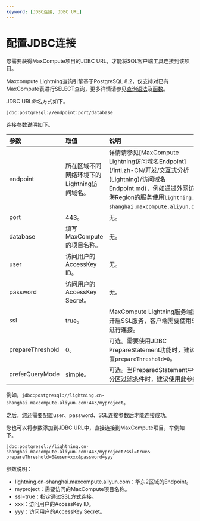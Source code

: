```yaml
---
keyword: [JDBC连接, JDBC URL]
---
```


# 配置JDBC连接

您需要获得MaxCompute项目的JDBC URL，才能将SQL客户端工具连接到该项目。

Maxcompute Lightning查询引擎基于PostgreSQL 8.2，仅支持对已有MaxCompute表进行SELECT查询，更多详情请参见[查询语法](https://www.postgresql.org/docs/8.2/static/queries.html)及[函数](https://www.postgresql.org/docs/8.2/static/functions.html)。

JDBC URL命名方式如下。

```
jdbc:postgresql://endpoint:port/database
```

连接参数说明如下。

|参数|取值|说明|
|:-|:-|:-|
|endpoint|所在区域不同网络环境下的Lightning访问域名。|详情请参见[MaxCompute Lightning访问域名Endpoint](/intl.zh-CN/开发/交互式分析 (Lightning)/访问域名Endpoint.md)，例如通过外网访问上海Region的服务使用`lightning.cn-shanghai.maxcompute.aliyun.com`。|
|port|443。|无。|
|database|填写MaxCompute的项目名称。|无。|
|user|访问用户的AccessKey ID。|无。|
|password|访问用户的AccessKey Secret。|无。|
|ssl|true。|MaxCompute Lightning服务端默认开启SSL服务，客户端需要使用SSL进行连接。|
|prepareThreshold|0。|可选。需要使用JDBC PrepareStatement功能时，建议设置`prepareThreshold=0`。|
|preferQueryMode|simple。|可选。当PreparedStatement中使用分区过滤条件时，建议使用此参数。|

例如，`jdbc:postgresql://lightning.cn-shanghai.maxcompute.aliyun.com:443/myproject`。

之后，您还需要配置user、password、SSL连接参数后才能连接成功。

您也可以将参数添加到JDBC URL中，直接连接到MaxCompute项目，举例如下。

```
jdbc:postgresql://lightning.cn-shanghai.maxcompute.aliyun.com:443/myproject?ssl=true& prepareThreshold=0&user=xxx&password=yyy
```

参数说明：

-   lightning.cn-shanghai.maxcompute.aliyun.com：华东2区域的Endpoint。
-   myproject：需要访问的MaxCompute项目名称。
-   ssl=true：指定通过SSL方式连接。
-   xxx：访问用户的AccessKey ID。
-   yyy：访问用户的AccessKey Secret。

